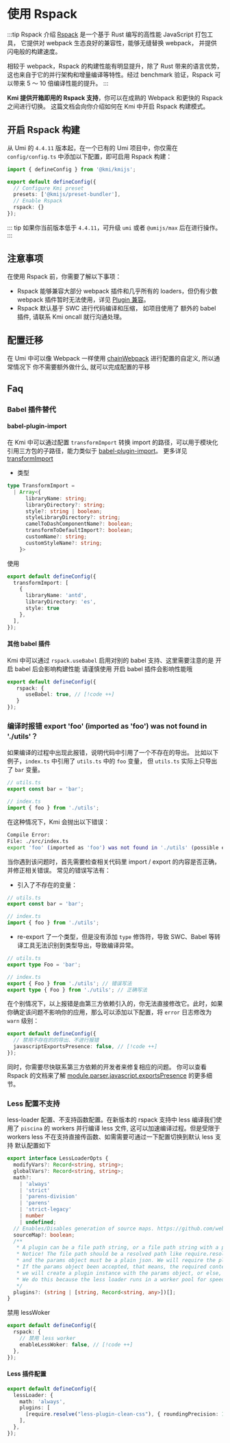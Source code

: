 # 使用 Rspack

:::tip Rspack 介绍
[Rspack](https://rspack.dev/zh/index) 是一个基于 Rust 编写的高性能 JavaScript 打包工具， 它提供对 webpack 生态良好的兼容性，能够无缝替换 webpack， 并提供闪电般的构建速度。

相较于 webpack，Rspack 的构建性能有明显提升，除了 Rust 带来的语言优势，这也来自于它的并行架构和增量编译等特性。经过 benchmark 验证，Rspack 可以带来 5 ～ 10 倍编译性能的提升。
:::

**Kmi 提供开箱即用的 Rspack 支持**，你可以在成熟的 Webpack 和更快的 Rspack 之间进行切换。
这篇文档会向你介绍如何在 Kmi 中开启 Rspack 构建模式。

## 开启 Rspack 构建

从 Umi 的 `4.4.11` 版本起，在一个已有的 Umi 项目中，你仅需在 `config/config.ts` 中添加以下配置，即可启用 Rspack 构建：

```ts [config/config.ts]
import { defineConfig } from '@kmi/kmijs';

export default defineConfig({
  // Configure Kmi preset
  presets: ['@kmijs/preset-bundler'],
  // Enable Rspack
  rspack: {}
});
```

::: tip
如果你当前版本低于 `4.4.11`，可升级 `umi` 或者 `@umijs/max` 后在进行操作。
:::

## 注意事项

在使用 Rspack 前，你需要了解以下事项：

- Rspack 能够兼容大部分 webpack 插件和几乎所有的 loaders，但仍有少数 webpack 插件暂时无法使用，详见 [Plugin 兼容](https://rspack.dev/zh/guide/compatibility/plugin)。
- Rspack 默认基于 SWC 进行代码编译和压缩， 如项目使用了 额外的 babel 插件, 请联系 Kmi oncall 就行沟通处理。

## 配置迁移
在 Umi 中可以像 Webpack 一样使用 [chainWebpack](/config/shared-config#chainwebpack) 进行配置的自定义, 所以通常情况下 你不需要额外做什么, 就可以完成配置的平移

## Faq

### Babel 插件替代

#### babel-plugin-import
在 Kmi 中可以通过配置 `transformImport`  转换 import 的路径，可以用于模块化引用三方包的子路径，能力类似于 [babel-plugin-import](https://www.npmjs.com/package/babel-plugin-import)。 更多详见 [transformImport](/config/shared-config#transformimport)

- 类型
```ts
type TransformImport =
  | Array<{
      libraryName: string;
      libraryDirectory?: string;
      style?: string | boolean;
      styleLibraryDirectory?: string;
      camelToDashComponentName?: boolean;
      transformToDefaultImport?: boolean;
      customName?: string;
      customStyleName?: string;
    }>
```
使用

```ts [config/config.ts] {2-8}
export default defineConfig({
  transformImport: [
    {
      libraryName: 'antd',
      libraryDirectory: 'es',
      style: true
    },
  ],
});
```


#### 其他 babel 插件
Kmi 中可以通过 `rspack.useBabel` 启用对别的 babel 支持、这里需要注意的是 开启 babel 后会影响构建性能 请谨慎使用
开启 babel 插件会影响性能哦

```ts [config/config.ts]
export default defineConfig({
   rspack: {
      useBabel: true, // [!code ++]
   }
});
```

###  编译时报错 export 'foo' (imported as 'foo') was not found in './utils'？

如果编译的过程中出现此报错，说明代码中引用了一个不存在的导出。
比如以下例子，`index.ts` 中引用了 `utils.ts` 中的 `foo` 变量， 但 `utils.ts` 实际上只导出了 `bar` 变量。

```ts
// utils.ts
export const bar = 'bar';

// index.ts
import { foo } from './utils';
```

在这种情况下，Kmi 会抛出以下错误：
```sh
Compile Error:
File: ./src/index.ts
export 'foo' (imported as 'foo') was not found in './utils' (possible exports: bar)
```
当你遇到该问题时，首先需要检查相关代码里 import / export 的内容是否正确，并修正相关错误。
常见的错误写法有：

- 引入了不存在的变量：
```ts
// utils.ts
export const bar = 'bar';

// index.ts
import { foo } from './utils';
```

- re-export 了一个类型，但是没有添加 `type` 修饰符，导致 SWC、Babel 等转译工具无法识别到类型导出，导致编译异常。
```ts
// utils.ts
export type Foo = 'bar';

// index.ts
export { Foo } from './utils'; // 错误写法
export type { Foo } from './utils'; // 正确写法
```

在个别情况下，以上报错是由第三方依赖引入的，你无法直接修改它。此时，如果你确定该问题不影响你的应用，那么可以添加以下配置，将 `error` 日志修改为 `warn` 级别：

```ts [config/config.ts]
export default defineConfig({
  // 禁用不存在的的导出、不进行报错
  javascriptExportsPresence: false, // [!code ++]
});
```

同时，你需要尽快联系第三方依赖的开发者来修复相应的问题。
你可以查看 Rspack 的文档来了解 [module.parser.javascript.exportsPresence](https://rspack.dev/zh/config/module#moduleparserjavascriptexportspresence) 的更多细节。

### Less 配置不支持
less-loader 配置、不支持函数配置。在新版本的 rspack 支持中 less 编译我们使用了 `piscina` 的 workers 并行编译 less 文件, 这可以加速编译过程。但是受限于 workers less 不在支持直接传函数、如需需要可通过一下配置切换到默认 less 支持
默认配置如下
```ts
export interface LessLoaderOpts {
  modifyVars?: Record<string, string>;
  globalVars?: Record<string, string>;
  math?:
    | 'always'
    | 'strict'
    | 'parens-division'
    | 'parens'
    | 'strict-legacy'
    | number
    | undefined;
  // Enables/Disables generation of source maps. https://github.com/webpack-contrib/less-loader#sourcemap
  sourceMap?: boolean;
  /**
   * A plugin can be a file path string, or a file path string with a params object.
   * Notice! The file path should be a resolved path like require.resolve("less-plugin-clean-css"),
   * and the params object must be a plain json. We will require the plugin file to get the plugin content.
   * If the params object been accepted, that means, the required content will be treated as a factory class of Less.Plugin,
   * we will create a plugin instance with the params object, or else, the required content will be treated as a plugin instance.
   * We do this because the less loader runs in a worker pool for speed, and a less plugin instance can't be passed to worker directly.
   */
  plugins?: (string | [string, Record<string, any>])[];
}
```

禁用 lessWoker

```ts [config/config.ts]
export default defineConfig({
  rspack: {
    // 禁用 less worker
    enableLessWoker: false, // [!code ++]
  },
});
```

#### Less 插件配置
```ts [config/config.ts]
export default defineConfig({
  lessLoader: {
    math: 'always',
    plugins: [
      [require.resolve("less-plugin-clean-css"), { roundingPrecision: 1 }]
    ],
  },
});
```
